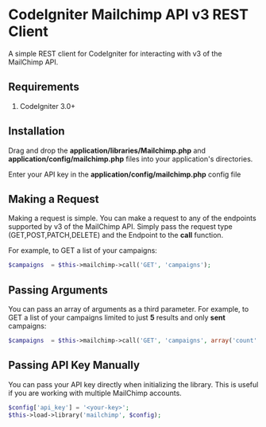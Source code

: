# CodeIgniter Mailchimp API v3 REST Client
A simple REST client for CodeIgniter for interacting with v3 of the MailChimp API.

## Requirements
1. CodeIgniter 3.0+

## Installation
Drag and drop the **application/libraries/Mailchimp.php** and **application/config/mailchimp.php** files into your application's directories.

Enter your API key in the **application/config/mailchimp.php** config file

## Making a Request
Making a request is simple. You can make a request to any of the endpoints supported by v3 of the MailChimp API. Simply pass the request type (GET,POST,PATCH,DELETE) and the Endpoint to the **call** function.

For example, to GET a list of your campaigns:

```php
$campaigns 	= $this->mailchimp->call('GET', 'campaigns');
```

## Passing Arguments
You can pass an array of arguments as a third parameter. For example, to GET a list of your campaigns limited to just **5** results and only **sent** campaigns:

```php
$campaigns 	= $this->mailchimp->call('GET', 'campaigns', array('count' => 5, 'status' => 'sent'));
```

## Passing API Key Manually
You can pass your API key directly when initializing the library. This is useful if you are working with multiple MailChimp accounts.

```php
$config['api_key'] = '<your-key>';
$this->load->library('mailchimp', $config);
```
